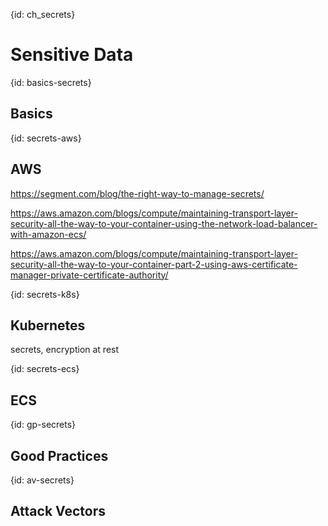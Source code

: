 {id: ch_secrets}
# Sensitive Data

{id: basics-secrets}
## Basics

{id: secrets-aws}
## AWS

https://segment.com/blog/the-right-way-to-manage-secrets/

https://aws.amazon.com/blogs/compute/maintaining-transport-layer-security-all-the-way-to-your-container-using-the-network-load-balancer-with-amazon-ecs/

https://aws.amazon.com/blogs/compute/maintaining-transport-layer-security-all-the-way-to-your-container-part-2-using-aws-certificate-manager-private-certificate-authority/

{id: secrets-k8s}
## Kubernetes

secrets, encryption at rest

{id: secrets-ecs}
## ECS

{id: gp-secrets}
## Good Practices

{id: av-secrets}
## Attack Vectors

